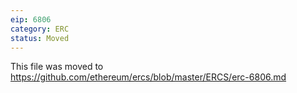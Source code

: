 ```yaml
---
eip: 6806
category: ERC
status: Moved
---
```


This file was moved to https://github.com/ethereum/ercs/blob/master/ERCS/erc-6806.md
